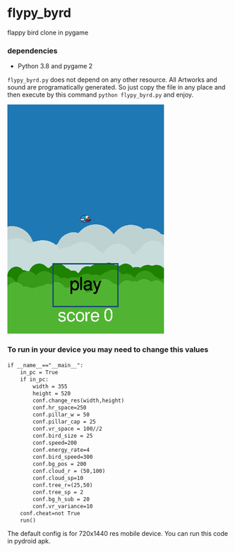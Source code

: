 # flypy_byrd
flappy bird clone in pygame

### dependencies
- Python 3.8 and pygame 2

`flypy_byrd.py` does not depend on any other resource. All Artworks and sound are programatically generated. So just copy the file in any place and then execute by this command `python flypy_byrd.py` and enjoy.

![demo](./demo.gif)

### To run in your device you may need to change this values

```
if __name__=="__main__":
    in_pc = True
    if in_pc:
        width = 355
        height = 520
        conf.change_res(width,height)
        conf.hr_space=250
        conf.pillar_w = 50
        conf.pillar_cap = 25
        conf.vr_space = 100//2
        conf.bird_size = 25
        conf.speed=200
        conf.energy_rate=4
        conf.bird_speed=300
        conf.bg_pos = 200
        conf.cloud_r = (50,100)
        conf.cloud_sp=10
        conf.tree_r=(25,50)
        conf.tree_sp = 2
        conf.bg_h_sub = 20
        conf.vr_variance=10
    conf.cheat=not True
    run()
```
The default config is for 720x1440 res mobile device. You can run this code in pydroid apk.
